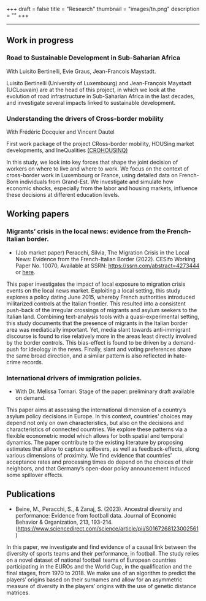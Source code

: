 +++ 
draft = false
title = "Research"
thumbnail = "images/tn.png"
description = ""
+++

---------------------------
## Work in progress

### Road to Sustainable Development in Sub-Saharian Africa
With Luisito Bertinelli, Evie Graus, Jean-Francois Maystadt.

Luisito Bertinelli (University of Luxembourg) and Jean-François Maystadt (UCLouvain) are at the head of this project, 
in which we look at the evolution of road infrastructure in Sub-Saharian Africa in the last decades, and investigate several impacts linked to sustainable development.
​


### Understanding the drivers of Cross-border mobility 
With Frédéric Docquier and Vincent Dautel

First work package of the project CRoss-border mobility, HOUSing market developments, and IneQualities [(CROHOUSINQ)](https://liser.elsevierpure.com/en/projects/cross-border-mobility-housing-market-developments-and-inequalitie)

In this study, we look into key forces that shape the joint decision of workers on where to live and where to work. We focus on the context of cross-border work in Luxembourg or France, using detailed data on French-Born individuals from Grand-Est. We investigate and simulate how economic shocks, especially from the labor and housing markets, influence these decisions at different education levels.



## Working papers 
### Migrants’ crisis in the local news: evidence from the French-Italian border.
* (Job market paper)  Peracchi, Silvia, The Migration Crisis in the Local News: Evidence from the French-Italian Border (2022). CESifo Working Paper No. 10070, Available at SSRN: https://ssrn.com/abstract=4273444 or [here](http://dx.doi.org/10.2139/ssrn.4273444). 

This paper investigates the impact of local exposure to migration crisis events on the local news market. Exploiting a local setting, this study explores a policy dating June 2015, whereby French authorities introduced militarized controls at the Italian frontier.
This resulted into a consistent push-back of the irregular crossings of migrants and asylum seekers to the Italian land. Combining text-analysis tools with a quasi-experimental setting, this study documents that the presence of migrants in the Italian border area was mediatically important. Yet, media slant towards anti-immigrant discourse is found to rise relatively more in the areas least directly involved by the border controls. This bias-effect is found to be driven by a demand-push for ideology in the news. Finally, slant and voting preferences share the same broad direction, and a similar pattern is also reflected in hate-crime records.

### International drivers of immigration policies. 
* With Dr. Melissa Tornari.
Stage of the paper: preliminary draft available on demand. 

This paper aims at assessing the international dimension of a country’s asylum policy decisions in Europe. In this context, countries’ choices may depend not only on own characteristics, but also on the decisions and characteristics of connected countries. We explore
these patterns via a flexible econometric model which allows for both spatial and temporal dynamics. The paper contribute to the existing literature by proposing estimates that allow to capture spillovers, as well as
feedback-effects, along various dimensions of proximity. We find evidence that countries’ acceptance rates and processing times do depend on the choices of their neighbors, and that Germany’s open-door policy
announcement induced some spillover effects.

## Publications
* Beine, M., Peracchi, S., & Zanaj, S. (2023). Ancestral diversity and performance: Evidence from football data. Journal of Economic Behavior & Organization, 213, 193-214.
(https://www.sciencedirect.com/science/article/pii/S0167268123002561)

In this paper, we investigate and find evidence of a causal link between the diversity of sports teams and their performance, in football. The study relies on a
novel dataset of national football teams of European countries participating in the EUROs and the World Cup, in the qualification and the final stages, from 1970 to 2018. We make use of an algorithm to predict the players’ origins based on their surnames and allow for an asymmetric measure of diversity in the players’ origins with the use of genetic distance matrices.
